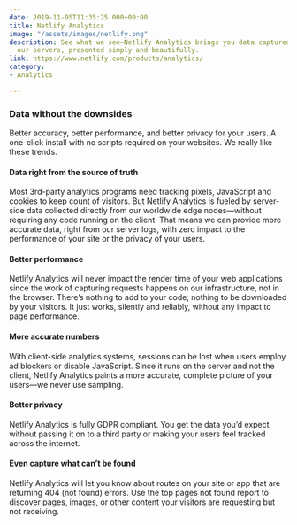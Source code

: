```yaml
---
date: 2019-11-05T11:35:25.000+00:00
title: Netlify Analytics
image: "/assets/images/netlify.png"
description: See what we see—Netlify Analytics brings you data captured directly from
  our servers, presented simply and beautifully.
link: https://www.netlify.com/products/analytics/
category:
- Analytics

---
```

### Data without the downsides

Better accuracy, better performance, and better privacy for your users. A one-click install with no scripts required on your websites. We really like these trends.

#### Data right from the source of truth

Most 3rd-party analytics programs need tracking pixels, JavaScript and cookies to keep count of visitors. But Netlify Analytics is fueled by server-side data collected directly from our worldwide edge nodes—without requiring any code running on the client. That means we can provide more accurate data, right from our server logs, with zero impact to the performance of your site or the privacy of your users.

#### Better performance

Netlify Analytics will never impact the render time of your web applications since the work of capturing requests happens on our infrastructure, not in the browser. There’s nothing to add to your code; nothing to be downloaded by your visitors. It just works, silently and reliably, without any impact to page performance.

#### More accurate numbers

With client-side analytics systems, sessions can be lost when users employ ad blockers or disable JavaScript. Since it runs on the server and not the client, Netlify Analytics paints a more accurate, complete picture of your users—we never use sampling.

#### Better privacy

Netlify Analytics is fully GDPR compliant. You get the data you’d expect without passing it on to a third party or making your users feel tracked across the internet.

#### Even capture what can’t be found

Netlify Analytics will let you know about routes on your site or app that are returning 404 (not found) errors. Use the top pages not found report to discover pages, images, or other content your visitors are requesting but not receiving.
